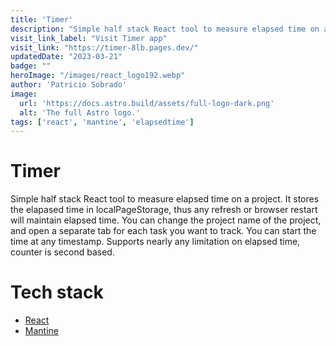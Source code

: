 ```yaml
---
title: 'Timer'
description: "Simple half stack React tool to measure elapsed time on a project."
visit_link_label: "Visit Timer app"
visit_link: "https://timer-8lb.pages.dev/"
updatedDate: "2023-03-21"
badge: ""
heroImage: "/images/react_logo192.webp"
author: 'Patricio Sobrado'
image:
  url: 'https://docs.astro.build/assets/full-logo-dark.png'
  alt: 'The full Astro logo.'
tags: ['react', 'mantine', 'elapsedtime']
---
```

# Timer
Simple half stack React tool to measure elapsed time on a project. It stores the elapased time in localPageStorage, thus any refresh or browser restart will maintain elapsed time. You can change the project name of the project, and open a separate tab for each task you want to track. You can start the time at any timestamp. Supports nearly any limitation on elapsed time, counter is second based.

# Tech stack
- [React](https://react.com)
- [Mantine](https://mantine.dev)